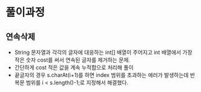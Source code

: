 # 풀이과정
## 연속삭제
- String 문자열과 각각의 글자에 대응하는 int[] 배열이 주어지고 int 배열에서 가장 작은 숫자 cost를 써서 연속된 글자를 제거하는 문제.
- 간단하게 cost 적은 값을 계속 누적합으로 처리해 풀이
- 끝글자의 경우 s.charAt(i+1)를 하면 index 범위를 초과하는 에러가 발생하는데 반복문 범위를 i < s.length()-1;로 지정해서 해결했다.
